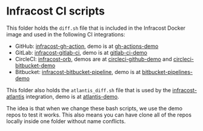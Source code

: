 # Infracost CI scripts

This folder holds the `diff.sh` file that is included in the Infracost Docker image and used in the following CI integrations:
- GitHub: [infracost-gh-action](https://github.com/infracost/infracost-gh-action), demo is at [gh-actions-demo](https://github.com/infracost/gh-actions-demo)
- GitLab: [infracost-gitlab-ci](https://gitlab.com/infracost/infracost-gitlab-ci), demo is at [gitlab-ci-demo](https://gitlab.com/infracost/gitlab-ci-demo)
- CircleCI: [infracost-orb](https://github.com/infracost/infracost-orb), demos are at [circleci-github-demo](https://github.com/infracost/circleci-github-demo) and [circleci-bitbucket-demo](https://bitbucket.org/infracost/circleci-bitbucket-demo)
- Bitbucket: [infracost-bitbucket-pipeline](https://bitbucket.org/infracost/infracost-bitbucket-pipeline), demo is at [bitbucket-pipelines-demo](https://bitbucket.org/infracost/bitbucket-pipelines-demo)

This folder also holds the `atlantis_diff.sh` file that is used by the [infracost-atlantis](https://github.com/infracost/infracost-atlantis/) integration, demo is at [atlantis-demo](https://github.com/infracost/atlantis-demo).

The idea is that when we change these bash scripts, we use the demo repos to test it works. This also means you can have clone all of the repos locally inside one folder without name conflicts.
